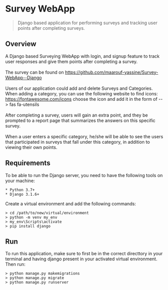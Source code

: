 # Survey WebApp
> Django based application for performing surveys and tracking user points after completing surveys.

## Overview
A Django based Surveying WebApp with login, and signup feature to track user responses and give them points after completing a survey. 
<br/>
<br/>
The survey can be found on https://github.com/maarouf-yassine/Survey-WebApp--Django
<br/>
<br/>
Users of our application could add and delete Surveys and Categories.
<br/>
When adding a category, you can use the following website to find icons: https://fontawesome.com/icons choose the icon and add it in the form of --> fas fa-utensils
<br/>
<br/>
After completing a survey, users will gain an extra point, and they be prompted to a report page that summarizes the answers on this specific survey.
<br/>
<br/>
When a user enters a specific category, he/she will be able to see the users that participated in surveys that fall under this category, in addition to viewing their own points.  

## Requirements
To be able to run the Django server, you need to have the following tools on your machine:
```
* Python 3.7+
* Django 3.1.6+
```
Create a virtual environment and add the following commands:
```
> cd /path/to/new/virtual/environment
> python -m venv my_env
> my_env\Scripts\activate
> pip install django 
```

## Run
To run this application, make sure to first be in the correct directtory in your terminal and having django present in your activated virtual environment. Then run:
```
> python manage.py makemigrations
> python manage.py migrate
> python manage.py runserver
```
